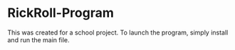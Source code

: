 # RickRoll-Program
This was created for a school project.
To launch the program, simply install and run the main file.
